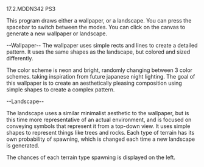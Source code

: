 17.2.MDDN342 PS3

This program draws either a wallpaper, or a landscape.
You can press the spacebar to switch between the modes.
You can click on the canvas to generate a new wallpaper or landscape.

--Wallpaper--
The wallpaper uses simple rects and lines
to create a detailed pattern. It uses the same shapes
as the landscape, but colored and sized differently.

The color scheme is neon and bright, randomly changing between 3 color schemes.
taking inspiration from future japanese night lighting. The goal of this wallpaper
is to create an aesthetically pleasing composition using simple shapes to create
a complex pattern.

--Landscape--

The landscape uses a similar minimalist aesthetic to the wallpaper, but is this time
more representative of an actual environment, and is focused on conveying symbols that represent
it from a top-down view.
It uses simple shapes to represent things like trees and rocks. Each type of terrain
has its own probability of spawning, which is changed each time a new landscape is generated.

The chances of each terrain type spawning is displayed on the left.
